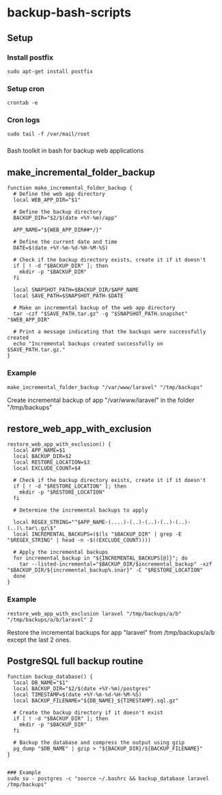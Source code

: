# backup-bash-scripts

## Setup
### Install postfix
```sudo apt-get install postfix```

### Setup cron
```crontab -e```

### Cron logs
```sudo tail -f /var/mail/root```

### 

Bash toolkit in bash for backup web applications

## make_incremental_folder_backup

```
function make_incremental_folder_backup {
  # Define the web app directory
  local WEB_APP_DIR="$1"

  # Define the backup directory
  BACKUP_DIR="$2/$(date +%Y-%m)/app"

  APP_NAME="${WEB_APP_DIR##*/}"

  # Define the current date and time
  DATE=$(date +%Y-%m-%d-%H-%M-%S)

  # Check if the backup directory exists, create it if it doesn't
  if [ ! -d "$BACKUP_DIR" ]; then
    mkdir -p "$BACKUP_DIR"
  fi

  local SNAPSHOT_PATH=$BACKUP_DIR/$APP_NAME
  local SAVE_PATH=$SNAPSHOT_PATH-$DATE

  # Make an incremental backup of the web app directory
  tar -czf "$SAVE_PATH.tar.gz" -g "$SNAPSHOT_PATH.snapshot" "$WEB_APP_DIR"

  # Print a message indicating that the backups were successfully created
  echo "Incremental backups created successfully on $SAVE_PATH.tar.gz."
}
```
### Example
`make_incremental_folder_backup "/var/www/laravel" "/tmp/backups"`

Create incremental backup of app "/var/www/laravel" in the folder "/tmp/backups"

## restore_web_app_with_exclusion

```
restore_web_app_with_exclusion() {
  local APP_NAME=$1
  local BACKUP_DIR=$2
  local RESTORE_LOCATION=$3
  local EXCLUDE_COUNT=$4
  
  # Check if the backup directory exists, create it if it doesn't
  if [ ! -d "$RESTORE_LOCATION" ]; then
    mkdir -p "$RESTORE_LOCATION"
  fi

  # Determine the incremental backups to apply
  
  local REGEX_STRING="^$APP_NAME-(....)-(..)-(..)-(..)-(..)-(..)\.tar\.gz\$"
  local INCREMENTAL_BACKUPS=($(ls "$BACKUP_DIR" | grep -E "$REGEX_STRING" | head -n -$((EXCLUDE_COUNT))))

  # Apply the incremental backups
  for incremental_backup in "${INCREMENTAL_BACKUPS[@]}"; do
    tar --listed-incremental="$BACKUP_DIR/$incremental_backup" -xzf "$BACKUP_DIR/${incremental_backup%.snar}" -C "$RESTORE_LOCATION"
  done
}
```

### Example

`restore_web_app_with_exclusion laravel "/tmp/backups/a/b" "/tmp/backups/a/b/laravel" 2`

Restore the incremental backups for app "laravel" from /tmp/backups/a/b except the last 2 ones.


## PostgreSQL full backup routine

```
function backup_database() {
  local DB_NAME="$1"
  local BACKUP_DIR="$2/$(date +%Y-%m)/postgres"
  local TIMESTAMP=$(date +%Y-%m-%d-%H-%M-%S)
  local BACKUP_FILENAME="${DB_NAME}_${TIMESTAMP}.sql.gz"

  # Create the backup directory if it doesn't exist
  if [ ! -d "$BACKUP_DIR" ]; then
    mkdir -p "$BACKUP_DIR"
  fi

  # Backup the database and compress the output using gzip
  pg_dump "$DB_NAME" | gzip > "${BACKUP_DIR}/${BACKUP_FILENAME}"
}


### Example
sudo su - postgres -c "source ~/.bashrc && backup_database laravel /tmp/backups"

